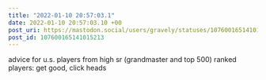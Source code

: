 ```yaml
---
title: "2022-01-10 20:57:03.1"
date: 2022-01-10 20:57:03.10 +00
post_uri: https://mastodon.social/users/gravely/statuses/107600165141015213
post_id: 107600165141015213
---
```

advice for u.s. players from high sr (grandmaster and top 500) ranked players: get good, click heads


